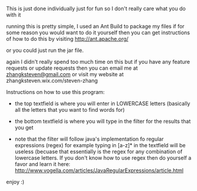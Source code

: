 This is just done individually just for fun so I don't really care 
what you do with it

running this is pretty simple, I used an Ant Build to package my files 
if for some reason you would want to do it yourself then you can get 
instructions of how to do this by visiting http://ant.apache.org/

or you could just run the jar file. 

again I didn't really spend too much time on this but if you have any
feature requests or update requests then you can email me at zhangksteven@gmail.com
or visit my website at zhangksteven.wix.com/steven-zhang

Instructions on how to use this program:

- the top textfield is where you will enter in LOWERCASE letters (basically all the letters that you
want to find words for) 

- the bottom textfield is where you will type in the filter for the results that you get 
 * note that the filter will follow java's implementation fo regular expressions (regex)
   for example typing in [a-z]* in the textfield will be useless (becuase that essentially is the 
   regex for any combination of lowercase letters. If you don't know how to use regex then do yourself
   a favor and learn it here: http://www.vogella.com/articles/JavaRegularExpressions/article.html

enjoy :)
